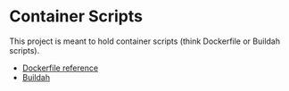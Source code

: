 Container Scripts
=================

This project is meant to hold container scripts (think Dockerfile or Buildah
scripts).

* [Dockerfile reference](https://docs.docker.com/engine/reference/builder/)
* [Buildah](https://buildah.io/)
